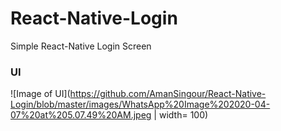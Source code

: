 # React-Native-Login
Simple React-Native Login Screen

<h3>UI</h3> 

![Image of UI](https://github.com/AmanSingour/React-Native-Login/blob/master/images/WhatsApp%20Image%202020-04-07%20at%205.07.49%20AM.jpeg | width= 100)


